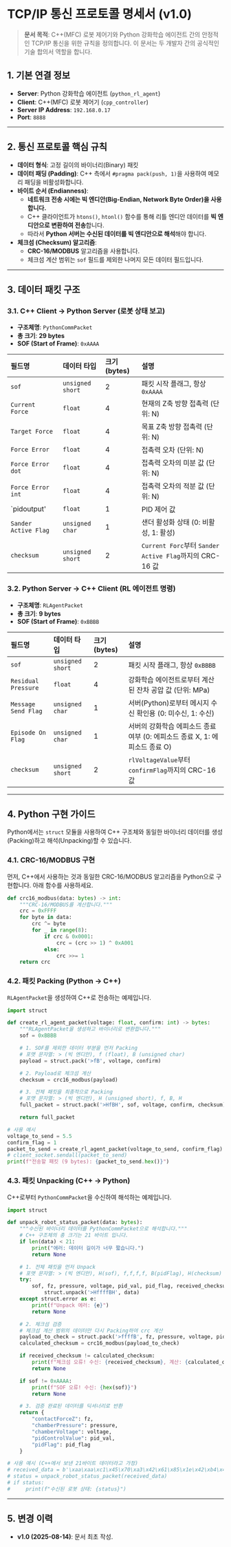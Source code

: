 # TCP/IP 통신 프로토콜 명세서 (v1.0)

> **문서 목적**: C++(MFC) 로봇 제어기와 Python 강화학습 에이전트 간의 안정적인 TCP/IP 통신을 위한 규칙을 정의합니다. 이 문서는 두 개발자 간의 공식적인 기술 합의서 역할을 합니다.

## 1. 기본 연결 정보

- **Server**: Python 강화학습 에이전트 (`python_rl_agent`)
- **Client**: C++(MFC) 로봇 제어기 (`cpp_controller`)
- **Server IP Address**: `192.168.0.17`
- **Port**: `8888`

---

## 2. 통신 프로토콜 핵심 규칙

- **데이터 형식**: 고정 길이의 바이너리(Binary) 패킷
- **데이터 패딩 (Padding)**: C++ 측에서 `#pragma pack(push, 1)`을 사용하여 메모리 패딩을 비활성화합니다.
- **바이트 순서 (Endianness)**:
  - **네트워크 전송 시에는 빅 엔디안(Big-Endian, Network Byte Order)을 사용합니다.**
  - C++ 클라이언트가 `htons()`, `htonl()` 함수를 통해 리틀 엔디안 데이터를 **빅 엔디안으로 변환하여 전송**합니다.
  - 따라서 **Python 서버는 수신된 데이터를 빅 엔디안으로 해석**해야 합니다.
- **체크섬 (Checksum) 알고리즘**:
  - **CRC-16/MODBUS** 알고리즘을 사용합니다.
  - 체크섬 계산 범위는 `sof` 필드를 제외한 나머지 모든 데이터 필드입니다.

---

## 3. 데이터 패킷 구조

### 3.1. C++ Client → Python Server (로봇 상태 보고)

- **구조체명**: `PythonCommPacket`
- **총 크기**: **29 bytes**
- **SOF (Start of Frame)**: `0xAAAA`

| 필드명               | 데이터 타입        | 크기 (bytes) | 설명                                           |
| :------------------- | :----------------- | :----------- | :------------------------------------------- |
| `sof`                | `unsigned short`   | 2            | 패킷 시작 플래그, 항상 `0xAAAA`                |
| `Current Force`      | `float`            | 4            | 현재의 Z축 방향 접촉력 (단위: N)               |
| `Target Force`       | `float`            | 4            | 목표 Z축 방향 접촉력 (단위: N)                 |
| `Force Error`        | `float`            | 4            | 접촉력 오차 (단위: N)                          |
| `Force Error dot`    | `float`            | 4            | 접촉력 오차의 미분 값 (단위: N)                 |
| `Force Error int`    | `float`            | 4            | 접촉력 오차의 적분 값 (단위: N)                |
| `pidoutput'          | `float`            | 1            | PID 제어 값                                    |
| `Sander Active Flag` | `unsigned char`    | 1            | 샌더 활성화 상태 (0: 비활성, 1: 활성)          |
| `checksum`           | `unsigned short`   | 2            | `Current Forc`부터 `Sander Active Flag`까지의 CRC-16 값 |

### 3.2. Python Server → C++ Client (RL 에이전트 명령)

- **구조체명**: `RLAgentPacket`
- **총 크기**: **9 bytes**
- **SOF (Start of Frame)**: `0xBBBB`

| 필드명           | 데이터 타입      | 크기 (bytes) | 설명                                      |
| :------------------ | :--------------- | :----------- | :---------------------------------------- |
| `sof`               | `unsigned short` | 2            | 패킷 시작 플래그, 항상 `0xBBBB`             |
| `Residual Pressure` | `float`          | 4            | 강화학습 에이전트로부터 계산된 잔차 공압 값 (단위: MPa) |
| `Message Send Flag` | `unsigned char`  | 1            | 서버(Python)로부터 메시지 수신 확인용 (0: 미수신, 1: 수신) |
| `Episode On Flag`   | `unsigned char`  | 1            | 서버의 강화학습 에피소드 종료 여부 (0: 에피소드 종료 X, 1: 에피소드 종료 O) |
| `checksum`          | `unsigned short` | 2            | `rlVoltageValue`부터 `confirmFlag`까지의 CRC-16 값 |

---

## 4. Python 구현 가이드

Python에서는 `struct` 모듈을 사용하여 C++ 구조체와 동일한 바이너리 데이터를 생성(Packing)하고 해석(Unpacking)할 수 있습니다.

### 4.1. CRC-16/MODBUS 구현

먼저, C++에서 사용하는 것과 동일한 CRC-16/MODBUS 알고리즘을 Python으로 구현합니다. 아래 함수를 사용하세요.

```python
def crc16_modbus(data: bytes) -> int:
    """CRC-16/MODBUS를 계산합니다."""
    crc = 0xFFFF
    for byte in data:
        crc ^= byte
        for _ in range(8):
            if crc & 0x0001:
                crc = (crc >> 1) ^ 0xA001
            else:
                crc >>= 1
    return crc
```

### 4.2. 패킷 Packing (Python → C++)

`RLAgentPacket`을 생성하여 C++로 전송하는 예제입니다.

```python
import struct

def create_rl_agent_packet(voltage: float, confirm: int) -> bytes:
    """RLAgentPacket을 생성하고 바이너리로 변환합니다."""
    sof = 0xBBBB

    # 1. SOF를 제외한 데이터 부분을 먼저 Packing
    # 포맷 문자열: > (빅 엔디안), f (float), B (unsigned char)
    payload = struct.pack('>fB', voltage, confirm)

    # 2. Payload로 체크섬 계산
    checksum = crc16_modbus(payload)

    # 3. 전체 패킷을 최종적으로 Packing
    # 포맷 문자열: > (빅 엔디안), H (unsigned short), f, B, H
    full_packet = struct.pack('>HfBH', sof, voltage, confirm, checksum)

    return full_packet

# 사용 예시
voltage_to_send = 5.5
confirm_flag = 1
packet_to_send = create_rl_agent_packet(voltage_to_send, confirm_flag)
# client_socket.sendall(packet_to_send)
print(f"전송할 패킷 (9 bytes): {packet_to_send.hex()}")
```

### 4.3. 패킷 Unpacking (C++ → Python)

C++로부터 `PythonCommPacket`을 수신하여 해석하는 예제입니다.

```python
import struct

def unpack_robot_status_packet(data: bytes):
    """수신된 바이너리 데이터를 PythonCommPacket으로 해석합니다."""
    # C++ 구조체의 총 크기는 21 바이트 입니다.
    if len(data) < 21:
        print("에러: 데이터 길이가 너무 짧습니다.")
        return None

    # 1. 전체 패킷을 먼저 Unpack
    # 포맷 문자열: > (빅 엔디안), H(sof), f,f,f,f, B(pidFlag), H(checksum)
    try:
        sof, fz, pressure, voltage, pid_val, pid_flag, received_checksum = \
            struct.unpack('>HffffBH', data)
    except struct.error as e:
        print(f"Unpack 에러: {e}")
        return None

    # 2. 체크섬 검증
    # 체크섬 계산 범위의 데이터만 다시 Packing하여 crc 계산
    payload_to_check = struct.pack('>ffffB', fz, pressure, voltage, pid_val, pid_flag)
    calculated_checksum = crc16_modbus(payload_to_check)

    if received_checksum != calculated_checksum:
        print(f"체크섬 오류! 수신: {received_checksum}, 계산: {calculated_checksum}")
        return None

    if sof != 0xAAAA:
        print(f"SOF 오류! 수신: {hex(sof)}")
        return None

    # 3. 검증 완료된 데이터를 딕셔너리로 반환
    return {
        "contactForceZ": fz,
        "chamberPressure": pressure,
        "chamberVoltage": voltage,
        "pidControlValue": pid_val,
        "pidFlag": pid_flag
    }

# 사용 예시 (C++에서 보낸 21바이트 데이터라고 가정)
# received_data = b'\xaa\xaa\xc1\x45\x70\xa3\x42\x61\x85\x1e\x42\xb4\x49\xba\xc1\x01\xXX\xXX' # 체크섬은 임의값
# status = unpack_robot_status_packet(received_data)
# if status:
#     print(f"수신된 로봇 상태: {status}")
```

---

## 5. 변경 이력

- **v1.0 (2025-08-14)**: 문서 최초 작성.

